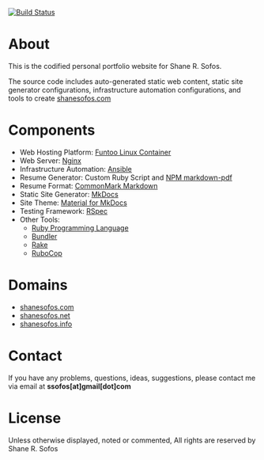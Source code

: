 [![Build Status](https://semaphoreci.com/api/v1/siris/shanesofos-com/branches/master/badge.svg)](https://semaphoreci.com/siris/shanesofos-com)

About
=====

This is the codified personal portfolio website for Shane R. Sofos.

The source code includes auto-generated static web content, static site generator configurations, infrastructure automation configurations, and tools to create [shanesofos.com](https://shanesofos.com)

Components
==========

* Web Hosting Platform: [Funtoo Linux Container](https://www.funtoo.org/Funtoo_Containers)
* Web Server: [Nginx](https://nginx.org/)
* Infrastructure Automation: [Ansible](https://docs.ansible.com/)
* Resume Generator: Custom Ruby Script and [NPM markdown-pdf](https://www.npmjs.com/package/markdown-pdf)
* Resume Format: [CommonMark Markdown](http://commonmark.org/)
* Static Site Generator: [MkDocs](http://www.mkdocs.org/)
* Site Theme: [Material for MkDocs](https://squidfunk.github.io/mkdocs-material/)
* Testing Framework: [RSpec](http://rspec.info/)
* Other Tools:
  * [Ruby Programming Language](https://www.ruby-lang.org/)
  * [Bundler](https://bundler.io/)
  * [Rake](https://ruby.github.io/rake/)
  * [RuboCop](http://batsov.com/rubocop/)

Domains
=======

* [shanesofos.com](https://www.shanesofos.com/)
* [shanesofos.net](https://www.shanesofos.net/)
* [shanesofos.info](https://www.shanesofos.info/)

Contact
=======

If you have any problems, questions, ideas, suggestions, please contact me via email at **ssofos[at]gmail[dot]com**

License
=======

Unless otherwise displayed, noted or commented, All rights are reserved by Shane R. Sofos
